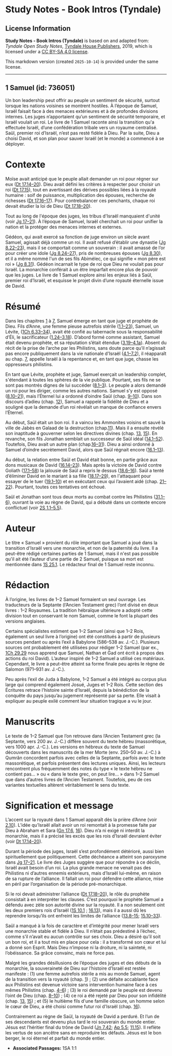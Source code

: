 # Study Notes - Book Intros (Tyndale)

## License Information

**Study Notes - Book Intros (Tyndale)** is based on and adapted from: _Tyndale Open Study Notes_, [Tyndale House Publishers](https://tyndaleopenresources.com/), 2019, which is licensed under a [CC BY-SA 4.0 license](https://creativecommons.org/licenses/by-sa/4.0/legalcode.en).

This markdown version (created `2025-10-14`) is provided under the same license.



--------------------------------

## 1 Samuel (id: 736051)

Un bon leadership peut offrir au peuple un sentiment de sécurité, surtout lorsque les nations voisines se montrent hostiles. À l’époque de Samuel, Israël faisait face à des menaces extérieures et à de profondes divisions internes. Les juges n’apportaient qu’un sentiment de sécurité temporaire, et Israël voulait un roi. Le livre de 1 Samuel raconte ainsi la transition qu'a effectuée Israël, d’une confédération tribale vers un royaume centralisé. Saül, premier roi d’Israël, n’est pas resté fidèle à Dieu. Par la suite, Dieu a choisi David, et son plan pour sauver Israël (et le monde) a commencé à se déployer.

**Contexte**
============

Moïse avait anticipé que le peuple allait demander un roi pour régner sur eux ([Dt 17\.14–20](https://ref.ly/Deut17:14-Deut17:20)). Dieu avait défini les critères à respecter pour choisir un roi ([Dt 17\.15](https://ref.ly/Deut17:15)), tout en avertissant des dérives possibles liées à la royauté humaine : soif de puissance, multiplication des épouses, recherche de richesses ([Dt 17\.16–17](https://ref.ly/Deut17:16-Deut17:17)). Pour contrebalancer ces penchants, chaque roi devait étudier la loi de Dieu ([Dt 17\.18–20](https://ref.ly/Deut17:18-Deut17:20)).

Tout au long de l'époque des juges, les tribus d'Israël manquaient d'unité (voir [Jg 17–21](https://ref.ly/Judg17:1-Judg21:25)). À l’époque de Samuel, Israël cherchait un roi pour unifier la nation et la protéger des menaces internes et externes.

Gédéon, qui avait exercé sa fonction de juge environ un siècle avant Samuel, agissait déjà comme un roi. Il avait refusé d’établir une dynastie ([Jg 8\.22–23](https://ref.ly/Judg8:22-Judg8:23)), mais il se comportait comme un souverain : il avait amassé de l’or pour créer une idole ([Jg 8\.24–27](https://ref.ly/Judg8:24-Judg8:27)), pris de nombreuses épouses ([Jg 8\.30](https://ref.ly/Judg8:30)), et il a même nommé l'un de ses fils Abimélec, ce qui signifie « mon père est roi » ([Jg 8\.31](https://ref.ly/Judg8:31)). Gédéon incarnait le type de roi que Dieu ne voulait pas pour Israël. La monarchie conférait à un être imparfait encore plus de pouvoir que les juges. Le livre de 1 Samuel explore ainsi les enjeux liés à Saül, premier roi d’Israël, et esquisse le projet divin d’une royauté éternelle issue de David.

Résumé
======

Dans les chapitres [1](https://ref.ly/1Sam1:1-1Sam7:17) à [7](https://ref.ly/1Sam1:1-1Sam7:17), Samuel émerge en tant que juge et prophète de Dieu. Fils d’Anne, une femme pieuse autrefois stérile ([1\.1–23](https://ref.ly/1Sam1:1-1Sam1:23)), Samuel, un Lévite, ([1Ch 6\.33–34](https://ref.ly/1Chr6:33-1Chr6:34)), avait été confié au tabernacle sous la responsabilité d’Éli, le sacrificateur ([1\.24–3\.18](https://ref.ly/1Sam1:24-1Sam3:18)). D’abord formé comme assistant, Samuel était devenu prophète, et sa réputation s’était étendue ([3\.19–4\.1a](https://ref.ly/1Sam3:19-1Sam4:1)). Absent du récit de la prise de l’arche par les Philistins, sans doute parce qu’il n’agissait pas encore publiquement dans la vie nationale d'Israël ([4\.1–7\.2](https://ref.ly/1Sam4:1-1Sam7:2)), il réapparaît au chap. [7](https://ref.ly/1Sam7:1-1Sam7:17), appelle Israël à la repentance et, en tant que juge, chasse les oppresseurs philistins.

En tant que Lévite, prophète et juge, Samuel exerçait un leadership complet, s'étendant à toutes les sphères de la vie publique. Pourtant, ses fils ne se sont pas montrés dignes de lui succéder ([8\.1–3](https://ref.ly/1Sam8:1-1Sam8:3)). Le peuple a alors demandé un roi pour les diriger, comme les autres nations. Samuel s’y est opposé ([8\.10–21](https://ref.ly/1Sam8:10-1Sam8:21)), mais l’Éternel lui a ordonné d’oindre Saül (chap. [9–10](https://ref.ly/1Sam9:1-1Sam10:27)). Dans son discours d’adieu (chap. [12](https://ref.ly/1Sam12:1-1Sam12:25)), Samuel a rappelé la fidélité de Dieu et a souligné que la demande d’un roi révélait un manque de confiance envers l’Éternel.

Au début, Saül était un bon roi. Il a vaincu les Ammonites voisins et sauvé la ville de Jabès en Galaad de la destruction (chap.[11](https://ref.ly/1Sam11:1-1Sam11:15)). Mais il a ensuite révélé son inaptitude à gouverner selon les directives divines (chap. [13](https://ref.ly/1Sam13:1-1Sam13:23), [15](https://ref.ly/1Sam15:1-1Sam15:35)). En revanche, son fils Jonathan semblait un successeur de Saül idéal ([14\.1–52](https://ref.ly/1Sam14:1-1Sam14:52)). Toutefois, Dieu avait un autre plan (chap.[16](https://ref.ly/1Sam16:1-1Sam31:13)[–](https://ref.ly/1Sam4:1-1Sam6:21)[31](https://ref.ly/1Sam16:1-1Sam31:13)). Dieu a ainsi ordonné à Samuel d’oindre secrètement David, alors que Saül régnait encore ([16\.1–13](https://ref.ly/1Sam16:1-1Sam16:13)).

Au début, la relation entre Saül et David était bonne, en partie grâce aux dons musicaux de David ([16\.14–23](https://ref.ly/1Sam16:14-1Sam16:23)). Mais après la victoire de David contre Goliath ([17\.1–58](https://ref.ly/1Sam17:1-1Sam17:58)) la jalousie de Saül a repris le dessus ([18\.6–16](https://ref.ly/1Sam18:6-1Sam18:16)). Saül a tenté d’éliminer David en le mariant à sa fille ([18\.17–29](https://ref.ly/1Sam18:17-1Sam18:29)), en l'attaquant pour essayer de le tuer ([19\.1–10](https://ref.ly/1Sam19:1-1Sam19:10)) et en exécutant ceux qui l’avaient aidé (chap. [21–22](https://ref.ly/1Sam21:1-1Sam22:23)). Pourtant, toutes ces tentatives ont échoué.

Saül et Jonathan sont tous deux morts au combat contre les Philistins ([31\.1–6](https://ref.ly/1Sam31:1-1Sam31:6)), ouvrant la voie au règne de David, qui a débuté dans un contexte encore conflictuel (voir [2S 1\.1–5\.5](https://ref.ly/2Sam1:1-2Sam5:5)).

Auteur
======

Le titre « Samuel » provient du rôle important que Samuel a joué dans la transition d'Israël vers une monarchie, et non de la paternité du livre. Il a peut\-être rédigé certaines parties de 1 Samuel, mais il n'est pas possible qu'il ait été l’auteur d’une partie de 2 Samuel, puisque sa mort est mentionnée dans [1S 25\.1](https://ref.ly/1Sam25:1). Le rédacteur final de 1 Samuel reste inconnu.

Rédaction
=========

À l’origine, les livres de 1–2 Samuel formaient un seul ouvrage. Les traducteurs de la Septante (l’Ancien Testament grec) l’ont divisé en deux livres : 1–2 Royaumes. La tradition hébraïque ultérieure a adopté cette division tout en conservant le nom Samuel, comme le font la plupart des versions anglaises.

Certains spécialistes estiment que 1–2 Samuel (ainsi que 1–2 Rois, également un seul livre à l’origine) ont été constitués à partir de plusieurs sources pendant ou après l’exil à Babylone (586–538 av. J.\-C.). Plusieurs sources ont probablement été utilisées pour rédiger 1–2 Samuel (par ex., [1Ch 29\.29](https://ref.ly/1Chr29:29) nous apprend que Samuel, Nathan et Gad ont écrit à propos des actions du roi David). L’auteur inspiré de 1–2 Samuel a utilisé ces matériaux. Cependant, le livre a peut\-être atteint sa forme finale peu après le règne de Salomon (971–931 av. J.\-C.).

Peu après l’exil de Juda à Babylone, 1–2 Samuel a été intégré au corpus plus large qui comprend également Josué, Juges et 1–2 Rois. Cette section des Écritures retrace l’histoire sainte d’Israël, depuis la bénédiction de la conquête du pays jusqu’au jugement représenté par sa perte. Elle visait à expliquer au peuple exilé comment leur situation tragique a vu le jour.

Manuscrits
==========

Le texte de 1–2 Samuel que l’on retrouve dans l’Ancien Testament grec (la Septante, vers 200 av. J.\-C.) diffère souvent du texte hébreu (massorétique, vers 1000 apr. J.\-C.). Les versions en hébreux du texte de Samuel découverts dans les manuscrits de la mer Morte (env. 250–50 av. J.\-C.) à Qumrân concordent parfois avec celles de la Septante, parfois avec le texte massorétique, et parfois présentent des lectures uniques. Ainsi, les lecteurs rencontrent plus fréquemment des notes du type « le texte hébreu ne contient pas... » ou « dans le texte grec, on peut lire... » dans 1–2 Samuel que dans d’autres livres de l’Ancien Testament. Toutefois, peu de ces variantes textuelles altèrent véritablement le sens du texte.

Signification et message
========================

L’accent sur la royauté dans 1 Samuel apparaît dès la prière d’Anne (voir [2\.10](https://ref.ly/1Sam2:10)). L’idée qu’Israël allait avoir un roi remontait à la promesse faite par Dieu à Abraham et Sara ([Gn 17\.6](https://ref.ly/Gen17:6), [16](https://ref.ly/Gen17:16)). Dieu n’a ni exigé ni interdit la monarchie, mais il a précisé les excès que les rois d’Israël devraient éviter (voir [Dt 17\.14–20](https://ref.ly/Deut17:14-Deut17:20)).

Durant la période des juges, Israël s’est profondément détérioré, aussi bien spirituellement que politiquement. Cette déchéance a atteint son paroxysme dans [Jg 17](https://ref.ly/Judg17:1-Judg21:25)[–](https://ref.ly/1Sam4:1-1Sam6:21)[21](https://ref.ly/Judg17:1-Judg21:25). Le livre des Juges suggère que pour répondre à ce déclin, Israël avait besoin d’un roi. La plus grande menace ne venait pas des Philistins ni d’autres ennemis extérieurs, mais d’Israël lui\-même, en raison de sa rupture de l’alliance. Il fallait un roi pour défendre cette alliance, mise en péril par l’organisation de la période pré\-monarchique.

Si le roi devait administrer l’alliance ([Dt 17\.18–20](https://ref.ly/Deut17:18-Deut17:20)), le rôle du prophète consistait à en interpréter les clauses. C’est pourquoi le prophète Samuel a défendu avec zèle son autorité divine sur la royauté. Il a non seulement oint les deux premiers rois d’Israël ([1S 10\.1](https://ref.ly/1Sam10:1) ; [16\.13](https://ref.ly/1Sam16:13)), mais il a aussi dû les reprendre lorsqu’ils ont enfreint les limites de l’alliance ([13\.8–15](https://ref.ly/1Sam13:8-1Sam13:15); [15\.10–33](https://ref.ly/1Sam15:10-1Sam15:33)).

Saül a manqué à la fois de caractère et d’intégrité pour mener Israël vers une monarchie stable et fidèle à Dieu. Il n’était pas prédestiné à l’échec, comme s’il n’avait eu aucun contrôle sur ses choix. Dieu a désiré qu’il soit un bon roi, et il a tout mis en place pour cela : il a transformé son cœur et lui a donné son Esprit. Mais Dieu n’impose ni la droiture, ni la sainteté, ni l’obéissance. Sa grâce convainc, mais ne force pas.

Malgré les grandes désillusions de l’époque des juges et des débuts de la monarchie, la souveraineté de Dieu sur l’histoire d’Israël est restée manifeste : (1\) une femme autrefois stérile a mis au monde Samuel, agent de la transition vers la royauté (chap. [1](https://ref.ly/1Sam1:1-1Sam1:28)) ; (2\) une défaite accablante face aux Philistins est devenue victoire sans intervention humaine face à ces mêmes Philistins (chap. [4–6](https://ref.ly/1Sam4:1-1Sam6:21)) ; (3\) le roi demandé par le peuple est devenu l’oint de Dieu (chap. [8–10](https://ref.ly/1Sam8:1-1Sam10:27)) ; (4\) ce roi a été rejeté par Dieu pour son infidélité (chap. [13](https://ref.ly/1Sam13:1-1Sam13:23), [15](https://ref.ly/1Sam15:1-1Sam15:35)) ; et (5\) le huitième fils d'une famille obscure, un homme selon le cœur de Dieu, a été choisi comme futur roi d'Israël (chap. [16](https://ref.ly/1Sam16:1-1Sam16:23)).

Contrairement au règne de Saül, la royauté de David a perduré. Et l’un de ses descendants est devenu plus tard le roi souverain du monde entier. Jésus est l’héritier final du trône de David ([Jn 7\.42](https://ref.ly/John7:42); [Ap 5\.5](https://ref.ly/Rev5:5); [11\.15](https://ref.ly/Rev11:15)). Il reflète les vertus de son ancêtre sans en reproduire les défauts. Jésus est le bon berger, le roi éternel et parfait du monde entier. 

* **Associated Passages:** 1SA 1:1


